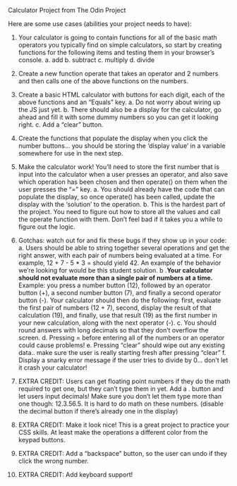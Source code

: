 Calculator Project from The Odin Project

Here are some use cases (abilities your project needs to have):

1. Your calculator is going to contain functions for all of the basic math operators you typically find on simple calculators, so start by creating functions for the following items and testing them in your browser’s console.
  a. add
  b. subtract
  c. multiply
  d. divide

2. Create a new function operate that takes an operator and 2 numbers and then calls one of the above functions on the numbers.

3. Create a basic HTML calculator with buttons for each digit, each of the above functions and an “Equals” key.
  a. Do not worry about wiring up the JS just yet.
  b. There should also be a display for the calculator, go ahead and fill it with some dummy numbers so you can get it looking right.
  c. Add a “clear” button.

4. Create the functions that populate the display when you click the number buttons… you should be storing the ‘display value’ in a variable somewhere for use in the next step.

5. Make the calculator work! You’ll need to store the first number that is input into the calculator when a user presses an operator, and also save which operation has been chosen and then operate() on them when the user presses the “=” key.
  a. You should already have the code that can populate the display, so once operate() has been called, update the display with the ‘solution’ to the operation.
  b. This is the hardest part of the project. You need to figure out how to store all the values and call the operate function with them. Don’t feel bad if it takes you a while to figure out the logic.

6. Gotchas: watch out for and fix these bugs if they show up in your code:
  a. Users should be able to string together several operations and get the right answer, with each pair of numbers being evaluated at a time. For example, 12 + 7 - 5 * 3 = should yield 42. An example of the behavior we’re looking for would be this student solution.
  b .**Your calculator should not evaluate more than a single pair of numbers at a time.** Example: you press a number button (12), followed by an operator button (+), a second number button (7), and finally a second operator button (-). Your calculator should then do the following: first, evaluate the first pair of numbers (12 + 7), second, display the result of that calculation (19), and finally, use that result (19) as the first number in your new calculation, along with the next operator (-).
  c. You should round answers with long decimals so that they don’t overflow the screen.
  d. Pressing = before entering all of the numbers or an operator could cause problems!
  e. Pressing “clear” should wipe out any existing data.. make sure the user is really starting fresh after pressing “clear”
  f. Display a snarky error message if the user tries to divide by 0… don’t let it crash your calculator!

7. EXTRA CREDIT: Users can get floating point numbers if they do the math required to get one, but they can’t type them in yet. Add a . button and let users input decimals! Make sure you don’t let them type more than one though: 12.3.56.5. It is hard to do math on these numbers. (disable the decimal button if there’s already one in the display)

8. EXTRA CREDIT: Make it look nice! This is a great project to practice your CSS skills. At least make the operations a different color from the keypad buttons.

9. EXTRA CREDIT: Add a “backspace” button, so the user can undo if they click the wrong number.
10. EXTRA CREDIT: Add keyboard support!